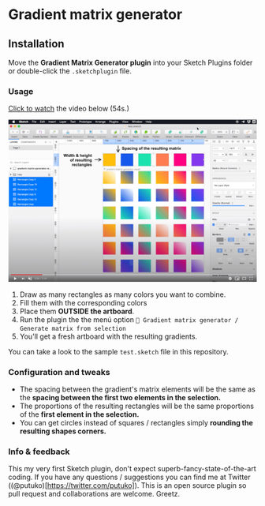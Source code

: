 # Gradient matrix generator

## Installation

Move the **Gradient Matrix Generator plugin** into your Sketch Plugins folder or double-click the `.sketchplugin` file.

### Usage

[Click to watch](https://youtu.be/0UknL4fJ0Ls) the video below (54s.)

[![Gradient matrix generator Sketch plugin. Micro tutorial](snapshot.png)](https://youtu.be/0UknL4fJ0Ls "Gradient matrix generator Sketch plugin. Micro tutorial")

1. Draw as many rectangles as many colors you want to combine.
2. Fill them with the corresponding colors
3. Place them **OUTSIDE the artboard**.
4. Run the plugin the the menú option `🌈 Gradient matrix generator / Generate matrix from selection`
5. You'll get a fresh artboard with the resulting gradients.

You can take a look to the sample `test.sketch` file in this repository.

### Configuration and tweaks

- The spacing between the gradient's matrix elements will be the same as the **spacing between the first two elements in the selection.**
- The proportions of the resulting rectangles will be the same proportions of the **first element in the selection.**
- You can get circles instead of squares / rectangles simply **rounding the resulting shapes corners.**

### Info & feedback

This my very first Sketch plugin, don't expect superb-fancy-state-of-the-art coding. If you have any questions / suggestions you can find me at Twitter ((@putuko)[https://twitter.com/putuko]). This is an open source plugin so pull request and collaborations are welcome. Greetz.